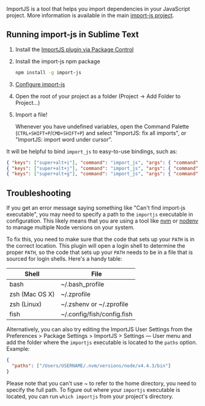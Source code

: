 ImportJS is a tool that helps you import dependencies in your JavaScript project. 
More information is available in the main [import-js project](https://github.com/Galooshi/import-js). 

## Running import-js in Sublime Text

1. Install the [ImportJS plugin via Package
   Control](https://packagecontrol.io/packages/ImportJS)

2. Install the import-js npm package

   ```sh
   npm install -g import-js
   ```

3. [Configure import-js](README.md#configuration)

4. Open the root of your project as a folder (Project -> Add Folder to Project…)

5. Import a file!

   Whenever you have undefined variables, open the Command Palette
   (`CTRL+SHIFT+P`/`CMD+SHIFT+P`) and select "ImportJS: fix all imports", or
   "ImportJS: import word under cursor".

It will be helpful to bind `import_js` to easy-to-use bindings, such as:

```json
{ "keys": ["super+alt+i"], "command": "import_js", "args": { "command": "fix" } },
{ "keys": ["super+alt+j"], "command": "import_js", "args": { "command": "word" } },
{ "keys": ["super+alt+g"], "command": "import_js", "args": { "command": "goto" } },
```

## Troubleshooting

If you get an error message saying something like "Can't find import-js
executable", you may need to specify a path to the `importjs` executable in
configuration. This likely means that you are using a tool like
[nvm](http://nvm.sh) or [nodenv](https://github.com/nodenv/nodenv) to manage
multiple Node versions on your system.

To fix this, you need to make sure that the code that sets up your `PATH` is in
the correct location. This plugin will open a login shell to determine the
proper `PATH`, so the code that sets up your `PATH` needs to be in a file that
is sourced for login shells. Here's a handy table:

Shell          | File
---------------|---------------------------
bash           | ~/.bash_profile
zsh (Mac OS X) | ~/.zprofile
zsh (Linux)    | ~/.zshenv or ~/.zprofile
fish           | ~/.config/fish/config.fish

Alternatively, you can also try editing the ImportJS User Settings from the
Preferences > Package Settings > ImportJS > Settings — User menu and add the folder where the `importjs` executable is located to the `paths` option. Example:

```json
{
  "paths": ["/Users/USERNAME/.nvm/versions/node/v4.4.3/bin"]
}
```

Please note that you can't use ~ to refer to the home directory, you need to
specify the full path. To figure out where your `importjs` executable is
located, you can run `which importjs` from your project's directory.
